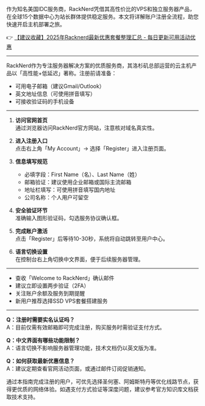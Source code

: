 
作为知名美国IDC服务商，RackNerd凭借其高性价比的VPS和独立服务器产品，在全球15个数据中心为站长群体提供稳定服务。本文将详解账户注册全流程，助您快速开启主机部署之旅。

👉 [【建议收藏】2025年Racknerd最新优惠套餐整理汇总 - 每日更新可用活动优惠](https://bit.ly/Rack_Nerd)

---

RackNerd作为专注服务器解决方案的优质服务商，其洛杉矶总部运营的云主机产品以「高性能+低延迟」著称。注册前请准备：
- 可用电子邮箱（建议Gmail/Outlook）
- 英文地址信息（可使用拼音填写）
- 可接收验证码的手机设备

---

1. **访问官网首页**  
   通过浏览器访问RackNerd官方网站，注意核对域名真实性。

2. **进入注册入口**  
   点击右上角「My Account」→ 选择「Register」进入注册页面。

3. **信息填写规范**  
   - 必填字段：First Name（名）、Last Name（姓）
   - 邮箱验证：建议使用企业邮箱或国际主流邮箱
   - 地址栏填写：可使用拼音填写国内地址
   - 公司名称：个人用户可留空

4. **安全验证环节**  
   准确输入图形验证码，勾选服务协议确认框。

5. **完成账户激活**  
   点击「Register」后等待10-30秒，系统将自动跳转至用户中心。

6. **语言切换设置**  
   在控制台右上角切换中文界面，便于后续服务器管理。

---

- 查收「Welcome to RackNerd」确认邮件
- 建议立即设置两步验证（2FA）
- 关注账户余额及服务到期提醒
- 新用户推荐选择SSD VPS套餐搭建服务

---

**Q：注册时需要实名认证吗？**  
A：目前仅需有效邮箱即可完成注册，购买服务时需验证支付方式。

**Q：中文界面有哪些功能限制？**  
A：语言切换不影响服务器管理功能，技术文档仍以英文版为准。

**Q：如何获取最新优惠信息？**  
A：建议定期查看官网活动页面，或通过邮件订阅促销通知。

通过本指南完成注册的用户，可优先选择圣何塞、阿姆斯特丹等优化线路节点，获得更优质的网络体验。如遇支付方式验证等深度问题，建议参考官方知识库文档获取技术支持。
